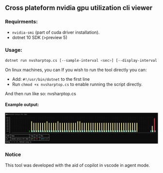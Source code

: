 ## Cross plateform nvidia gpu utilization cli viewer

### Requirments:
* `nvidia-smi` (part of cuda driver installation).
* dotnet 10 SDK (>preview 5)

### Usage:

```bash
dotnet run nvsharptop.cs [--sample-interval <sec>] [--display-interval <sec>]
```

On linux machines, you can If you wish to run the tool directly you can:
* Add: `#!/usr/bin/dotnet` to the first line
* Run `chmod +x nvsharptop.cs` to enable running the script directly.

And then run like so: nvsharptop.cs

#### Example output:

![Example Run](/docs/example_run.png)


### Notice
This tool was developed with the aid of copilot in vscode in agent mode.

